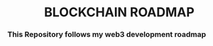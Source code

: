 <h1 align="center">BLOCKCHAIN ROADMAP</h1>

### This Repository follows my web3 development roadmap
